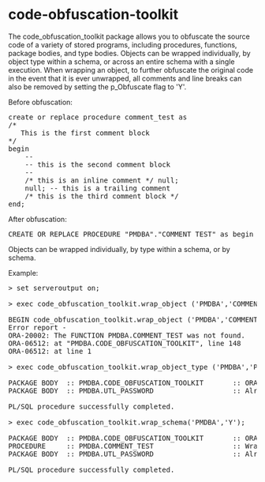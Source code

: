 # code-obfuscation-toolkit
The code_obfuscation_toolkit package allows you to obfuscate the source code of a variety of stored programs, including procedures, functions, package bodies, and type bodies. Objects can be wrapped individually, by object type within a schema, or across an entire schema with a single execution. When wrapping an object, to further obfuscate the original code in the event that it is ever unwrapped, all comments and line breaks can also be removed by setting the p_Obfuscate flag to 'Y'.

Before obfuscation:
<pre>
create or replace procedure comment_test as
/* 
   This is the first comment block
*/
begin
    --
    -- this is the second comment block
    --
    /* this is an inline comment */ null;
    null; -- this is a trailing comment
    /* this is the third comment block */
end;
</pre>
After obfuscation:
<pre>
CREATE OR REPLACE PROCEDURE "PMDBA"."COMMENT_TEST" as begin null; null; end;
</pre>
Objects can be wrapped individually, by type within a schema, or by schema.

Example:

<pre>
> set serveroutput on;

> exec code_obfuscation_toolkit.wrap_object ('PMDBA','COMMENT_TEST','FUNCTION','Y');

BEGIN code_obfuscation_toolkit.wrap_object ('PMDBA','COMMENT_TEST','FUNCTION','Y'); END;
Error report -
ORA-20002: The FUNCTION PMDBA.COMMENT_TEST was not found.
ORA-06512: at "PMDBA.CODE_OBFUSCATION_TOOLKIT", line 148
ORA-06512: at line 1

> exec code_obfuscation_toolkit.wrap_object_type ('PMDBA','PACKAGE BODY','Y');

PACKAGE BODY  :: PMDBA.CODE_OBFUSCATION_TOOLKIT       :: ORA-24230 - Cannot wrap self
PACKAGE BODY  :: PMDBA.UTL_PASSWORD                   :: Already wrapped

PL/SQL procedure successfully completed.

> exec code_obfuscation_toolkit.wrap_schema('PMDBA','Y');

PACKAGE BODY  :: PMDBA.CODE_OBFUSCATION_TOOLKIT       :: ORA-24230 - Cannot wrap self
PROCEDURE     :: PMDBA.COMMENT_TEST                   :: Wrapped successfully
PACKAGE BODY  :: PMDBA.UTL_PASSWORD                   :: Already wrapped

PL/SQL procedure successfully completed.
</pre>
